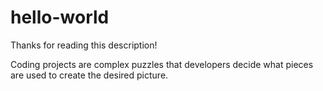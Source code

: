 # hello-world
Thanks for reading this description!

Coding projects are complex puzzles that developers decide what pieces are used to create the desired picture.
